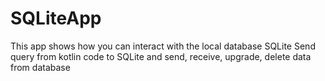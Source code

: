 # SQLiteApp
This app shows how you can interact with the local database SQLite
Send query from kotlin code to SQLite and send, receive, upgrade, delete data from database
